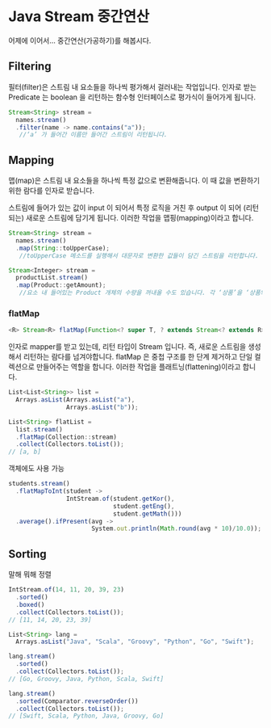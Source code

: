 # Java Stream 중간연산
어제에 이어서... 중간연산(가공하기)를 해봅시다.

## Filtering
필터(filter)은 스트림 내 요소들을 하나씩 평가해서 걸러내는 작업입니다. 인자로 받는 Predicate 는 boolean 을 리턴하는 함수형 인터페이스로 평가식이 들어가게 됩니다.

```javascript
Stream<String> stream = 
  names.stream()
  .filter(name -> name.contains("a"));
   //‘a’ 가 들어간 이름만 들어간 스트림이 리턴됩니다.
```

## Mapping

맵(map)은 스트림 내 요소들을 하나씩 특정 값으로 변환해줍니다. 이 때 값을 변환하기 위한 람다를 인자로 받습니다.

스트림에 들어가 있는 값이 input 이 되어서 특정 로직을 거친 후 output 이 되어 (리턴되는) 새로운 스트림에 담기게 됩니다. 이러한 작업을 맵핑(mapping)이라고 합니다.

```javascript
Stream<String> stream = 
  names.stream()
  .map(String::toUpperCase);
   //toUpperCase 메소드를 실행해서 대문자로 변환한 값들이 담긴 스트림을 리턴합니다.
```

```javascript
Stream<Integer> stream = 
  productList.stream()
  .map(Product::getAmount);
   //요소 내 들어있는 Product 개체의 수량을 꺼내올 수도 있습니다. 각 ‘상품’을 ‘상품의 수량’으로 맵핑하는거죠.
```

### flatMap
```javascript
<R> Stream<R> flatMap(Function<? super T, ? extends Stream<? extends R>> mapper);
```
인자로 mapper를 받고 있는데, 리턴 타입이 Stream 입니다. 즉, 새로운 스트림을 생성해서 리턴하는 람다를 넘겨야합니다. flatMap 은 중첩 구조를 한 단계 제거하고 단일 컬렉션으로 만들어주는 역할을 합니다. 이러한 작업을 플래트닝(flattening)이라고 합니다.


```javascript
List<List<String>> list = 
  Arrays.asList(Arrays.asList("a"), 
                Arrays.asList("b"));

List<String> flatList = 
  list.stream()
  .flatMap(Collection::stream)
  .collect(Collectors.toList());
// [a, b]
```

객체에도 사용 가능
```javascript
students.stream()
  .flatMapToInt(student -> 
                IntStream.of(student.getKor(), 
                             student.getEng(), 
                             student.getMath()))
  .average().ifPresent(avg -> 
                       System.out.println(Math.round(avg * 10)/10.0));
```

## Sorting
말해 뭐해 정렬

```javascript
IntStream.of(14, 11, 20, 39, 23)
  .sorted()
  .boxed()
  .collect(Collectors.toList());
// [11, 14, 20, 23, 39]

List<String> lang = 
  Arrays.asList("Java", "Scala", "Groovy", "Python", "Go", "Swift");

lang.stream()
  .sorted()
  .collect(Collectors.toList());
// [Go, Groovy, Java, Python, Scala, Swift]

lang.stream()
  .sorted(Comparator.reverseOrder())
  .collect(Collectors.toList());
// [Swift, Scala, Python, Java, Groovy, Go]
```